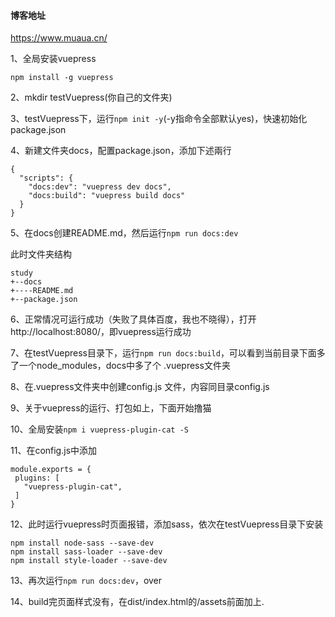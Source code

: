 #### 博客地址
https://www.muaua.cn/

1、全局安装vuepress
```
npm install -g vuepress
```
2、mkdir testVuepress(你自己的文件夹)

3、testVuepress下，运行```npm init -y```(-y指命令全部默认yes)，快速初始化package.json

4、新建文件夹docs，配置package.json，添加下述兩行
```
{
  "scripts": {
    "docs:dev": "vuepress dev docs",
    "docs:build": "vuepress build docs"
  }
}
```

5、在docs创建README.md，然后运行```npm run docs:dev```

此时文件夹结构
```
study
+--docs
+----README.md
+--package.json
```

6、正常情况可运行成功（失败了具体百度，我也不晓得），打开http://localhost:8080/，即vuepress运行成功

7、在testVuepress目录下，运行```npm run docs:build```，可以看到当前目录下面多了一个node_modules，docs中多了个 .vuepress文件夹

8、在.vuepress文件夹中创建config.js 文件，内容同目录config.js

9、关于vuepress的运行、打包如上，下面开始撸猫

10、全局安装```npm i vuepress-plugin-cat -S```

11、在config.js中添加
```
module.exports = {
 plugins: [
   "vuepress-plugin-cat",
 ]
}
```

12、此时运行vuepress时页面报错，添加sass，依次在testVuepress目录下安装
```
npm install node-sass --save-dev
npm install sass-loader --save-dev
npm install style-loader --save-dev
```

13、再次运行```npm run docs:dev```，over

14、build完页面样式没有，在dist/index.html的/assets前面加上.




